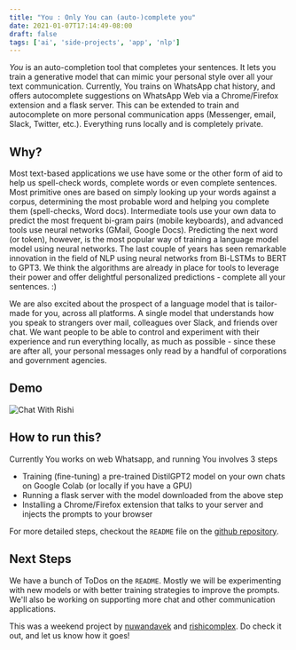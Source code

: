 ```yaml
---
title: "You : Only You can (auto-)complete you"
date: 2021-01-07T17:14:49-08:00
draft: false
tags: ['ai', 'side-projects', 'app', 'nlp']
---
```



*You* is an auto-completion tool that completes your sentences. It lets you train a generative model that can mimic your personal style over all your text communication. Currently, You trains on WhatsApp chat history, and offers autocomplete suggestions on WhatsApp Web via a Chrome/Firefox extension and a flask server. This can be extended to train and autocomplete on more personal communication apps (Messenger, email, Slack, Twitter, etc.). Everything runs locally and is completely private.

## Why?
Most text-based applications we use have some or the other form of aid to help us spell-check words, complete words or even complete sentences. Most primitive ones are based on simply looking up your words against a corpus, determining the most probable word and helping you complete them (spell-checks, Word docs). Intermediate tools use your own data to predict the most frequent bi-gram pairs (mobile keyboards), and advanced tools use neural networks (GMail, Google Docs). Predicting the next word (or token), however, is the most popular way of training a language model model using neural networks. The last couple of years has seen remarkable innovation in the field of NLP using neural networks from Bi-LSTMs to BERT to GPT3. We think the algorithms are already in place for tools to leverage their power and offer delightful personalized predictions - complete all your sentences. :)

We are also excited about the prospect of a language model that is tailor-made for you, across all platforms. A single model that understands how you speak to strangers over mail, colleagues over Slack, and friends over chat. We want people to be able to control and experiment with their experience and run everything locally, as much as possible - since these are after all, your personal messages only read by a handful of corporations and government agencies.

## Demo

![Chat With Rishi](https://raw.githubusercontent.com/nuwandavek/you/master/demo.gif)

## How to run this?

Currently You works on web Whatsapp, and running You involves 3 steps 
- Training (fine-tuning) a pre-trained DistilGPT2 model on your own chats on Google Colab (or locally if you have a GPU)
- Running a flask server with the model downloaded from the above step
- Installing a Chrome/Firefox extension that talks to your server and injects the prompts to your browser

For more detailed steps, checkout the  `README` file on the [github repository](https://github.com/nuwandavek/you).

## Next Steps

We have a bunch of ToDos on the `README`. Mostly we will be experimenting with new models or with better training strategies to improve the prompts. We'll  also be working on supporting more chat and other communication applications.

This was a weekend project by [nuwandavek](https://twitter.com/nuwandavek) and [rishicomplex](https://twitter.com/rishicomplex). Do check it out, and let us know how it goes! 